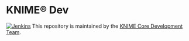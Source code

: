 # KNIME® Dev

[![Jenkins](https://jenkins.knime.com/buildStatus/icon?job=knime-dev%2Fmaster)](https://jenkins.knime.com/job/knime-dev/job/master/)
This repository is maintained by the [KNIME Core Development Team](mailto:ap-core@knime.com).
